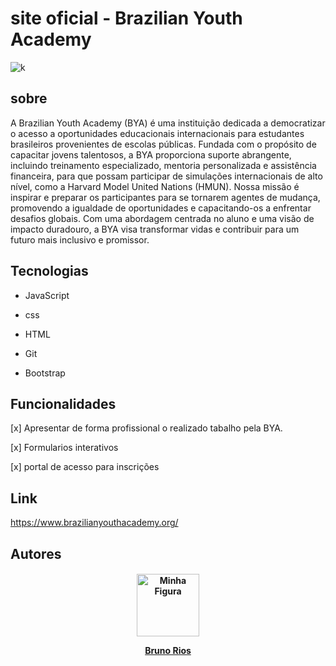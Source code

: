 # site oficial - Brazilian Youth Academy
![k](horizontal_mono_vinho.svg)

## **sobre**
A Brazilian Youth Academy (BYA) é uma instituição dedicada a democratizar o acesso a oportunidades educacionais internacionais para estudantes brasileiros provenientes de escolas públicas. Fundada com o propósito de capacitar jovens talentosos, a BYA proporciona suporte abrangente, incluindo treinamento especializado, mentoria personalizada e assistência financeira, para que possam participar de simulações internacionais de alto nível, como a Harvard Model United Nations (HMUN). Nossa missão é inspirar e preparar os participantes para se tornarem agentes de mudança, promovendo a igualdade de oportunidades e capacitando-os a enfrentar desafios globais. Com uma abordagem centrada no aluno e uma visão de impacto duradouro, a BYA visa transformar vidas e contribuir para um futuro mais inclusivo e promissor.

## **Tecnologias**

- JavaScript

- css

- HTML

- Git

- Bootstrap


## **Funcionalidades**
[x] Apresentar de forma profissional o realizado tabalho pela BYA.

[x] Formularios interativos

[x] portal de acesso para inscrições

## **Link**
https://www.brazilianyouthacademy.org/

## **Autores**
<h4 align="center">
  <img src="https://avatars.githubusercontent.com/u/69491728?v=4" alt="Minha Figura" width="100">
 <p><a href="https://github.com/B-Rios">Bruno Rios</a></p>
</h4>
